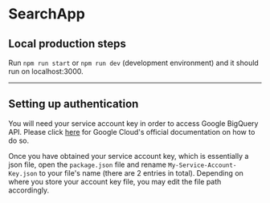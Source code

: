 # SearchApp

## Local production steps
Run `npm run start` or `npm run dev` (development environment) and it should run on localhost:3000.

---

## Setting up authentication
You will need your service account key in order to access Google BigQuery API.
Please click [here](https://cloud.google.com/bigquery/docs/reference/libraries) for Google Cloud's official documentation on how to do so.

Once you have obtained your service account key, which is essentially a json file, open the `package.json` file and rename `My-Service-Account-Key.json` to your file's name (there are 2 entries in total). Depending on where you store your account key file, you may edit the file path accordingly.
